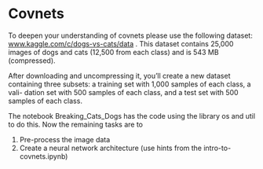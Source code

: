 # Covnets

To deepen your understanding of covnets please use the following dataset:  www.kaggle.com/c/dogs-vs-cats/data . This dataset contains 25,000 images of dogs and cats (12,500 from each class) and is 543 MB (compressed). 

After downloading and uncompressing it, you’ll create a new dataset containing three subsets: a training set with 1,000 samples of each class, a vali- dation set with 500 samples of each class, and a test set with 500 samples of each class.

The notebook Breaking_Cats_Dogs has the code using the library os and util to do this. Now the remaining tasks are to 

1) Pre-process the image data
2) Create a neural network architecture (use hints from the intro-to-covnets.ipynb)
